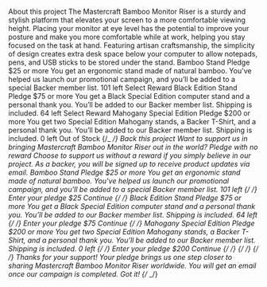 About this project The
Mastercraft Bamboo Monitor Riser is a sturdy and stylish platform that
elevates your screen to a more comfortable viewing height. Placing your
monitor at eye level has the potential to improve your posture and make
you more comfortable while at work, helping you stay focused on the task
at hand. Featuring artisan craftsmanship, the simplicity of design
creates extra desk space below your computer to allow notepads, pens,
and USB sticks to be stored under the stand. Bamboo Stand Pledge $25 or
more You get an ergonomic stand made of natural bamboo. You've helped us
launch our promotional campaign, and you’ll be added to a special Backer
member list. 101 left Select Reward Black Edition Stand Pledge $75 or
more You get a Black Special Edition computer stand and a personal thank
you. You’ll be added to our Backer member list. Shipping is included. 64
left Select Reward Mahogany Special Edition Pledge $200 or more You get
two Special Edition Mahogany stands, a Backer T-Shirt, and a personal
thank you. You’ll be added to our Backer member list. Shipping is
included. 0 left Out of Stock
{/_ <!-- Selection modal start --> _/}
Back this project Want to support us in bringing Mastercraft Bamboo
Monitor Riser out in the world? Pledge with no reward Choose to support
us without a reward if you simply believe in our project. As a backer,
you will be signed up to receive product updates via email. Bamboo Stand
Pledge $25 or more You get an ergonomic stand made of natural bamboo.
You've helped us launch our promotional campaign, and you’ll be added to
a special Backer member list. 101 left
{/_ <!-- Selected pledge start --> _/}
Enter your pledge $25 Continue
{/_ <!-- Selected pledge end --> _/}
Black Edition Stand Pledge $75 or more You get a Black Special Edition
computer stand and a personal thank you. You’ll be added to our Backer
member list. Shipping is included. 64 left
{/_ <!-- Selected pledge start --> _/}
Enter your pledge $75 Continue
{/_ <!-- Selected pledge end --> _/}
Mahogany Special Edition Pledge $200 or more You get two Special Edition
Mahogany stands, a Backer T-Shirt, and a personal thank you. You’ll be
added to our Backer member list. Shipping is included. 0 left
{/_ <!-- Selected pledge  start --> _/}
Enter your pledge $200 Continue
{/_ <!-- Selected pledge end --> _/}
{/_ <!-- Selection modal end --> _/}
{/_ <!-- Success modal start --> _/}
Thanks for your support! Your pledge brings us one step closer to
sharing Mastercraft Bamboo Monitor Riser worldwide. You will get an
email once our campaign is completed. Got it!
{/_ <!-- Success modal end --> _/}
